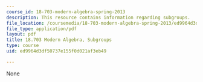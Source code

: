 ```yaml
---
course_id: 18-703-modern-algebra-spring-2013
description: This resource contains information regarding subgroups.
file_location: /coursemedia/18-703-modern-algebra-spring-2013/ed9964d3df50737e155f0d021af3eb49_MIT18_703S13_pra_l_2.pdf
file_type: application/pdf
layout: pdf
title: 18.703 Modern Algebra, Subgroups
type: course
uid: ed9964d3df50737e155f0d021af3eb49

---
```

None